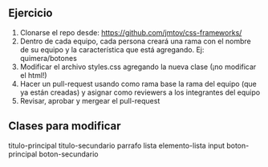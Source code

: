 ## Ejercicio
1. Clonarse el repo desde: https://github.com/jmtov/css-frameworks/
2. Dentro de cada equipo, cada persona creará una rama con el nombre de su equipo y la característica que está agregando. Ej: quimera/botones
3. Modificar el archivo styles.css agregando la nueva clase (¡no modificar el html!)
4. Hacer un pull-request usando como rama base la rama del equipo (que ya están creadas) y asignar como reviewers a los integrantes del equipo
5. Revisar, aprobar y mergear el pull-request

## Clases para modificar

titulo-principal
titulo-secundario
parrafo
lista
elemento-lista
input
boton-principal
boton-secundario
